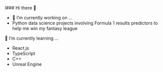 l### Hi there 👋

- 🔭 I’m currently working on ...
- Python data science projects involving Formula 1 results predictors to help me win my fantasy league
  
🌱 I’m currently learning ...
- React.js
- TypeScript
- C++
- Unreal Engine

<!--
**bwilton93/bwilton93** is a ✨ _special_ ✨ repository because its `README.md` (this file) appears on your GitHub profile.

Here are some ideas to get you started:

- 👯 I’m looking to collaborate on ...
- 🤔 I’m looking for help with ...
- 💬 Ask me about ...
- 📫 How to reach me: ...
- 😄 Pronouns: ...
- ⚡ Fun fact: ...
-->

